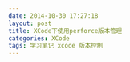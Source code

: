 ```yaml
---
date: 2014-10-30 17:27:18
layout: post
title: XCode下使用perforce版本管理 
categories: XCode
tags: 学习笔记 xcode 版本控制
---
```

